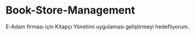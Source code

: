 # Book-Store-Management
E-Adam firması için Kitapçı Yönetimi uygulaması geliştirmeyi hedefliyorum. 
